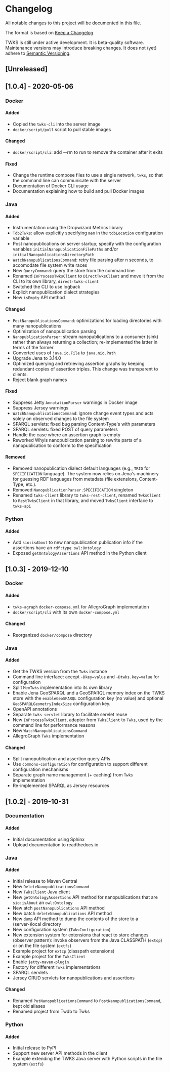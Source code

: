 # Changelog

All notable changes to this project will be documented in this file.

The format is based on [Keep a Changelog](https://keepachangelog.com/en/1.0.0/).

TWKS is still under active development. It is beta-quality software. Maintenance versions may introduce breaking changes. It does not (yet) adhere to [Semantic Versioning](https://semver.org/spec/v2.0.0.html).

## [Unreleased]

## [1.0.4] - 2020-05-06

### Docker

#### Added
- Copied the `twks-cli` into the server image
- `docker/script/pull` script to pull stable images

#### Changed
- `docker/script/cli`: add --rm to run to remove the container after it exits

#### Fixed
- Change the runtime compose files to use a single network, `twks`, so that the command line can communicate with the server
- Documentation of Docker CLI usage
- Documentation explaining how to build and pull Docker images

### Java

#### Added
- Instrumentation using the Dropwizard Metrics library
- `Tdb2Twks`: allow explicitly specifying `mem` in the `tdbLocation` configuration variable
- Post nanopublications on server startup; specify with the configuration variables `initialNanopublicationFilePaths` and/or `initialNanopublicationsDirectoryPath`
- `WatchNanopublicationsCommand`: retry file parsing after n seconds, to accomodate file system write races
- New `QueryCommand`: query the store from the command line
- Renamed `InProcessTwksClient` to `DirectTwksClient` and move it from the CLI to its own library, `direct-twks-client`
- Switched the CLI to use logback
- Explicit nanopublication dialect strategies
- New `isEmpty` API method

#### Changed
- `PostNanopublicationsCommand`: optimizations for loading directories with many nanopublications
- Optimization of nanopublication parsing
- `NanopublicationParser`: stream nanopublications to a consumer (sink) rather than always returning a collection; re-implemented the latter in terms of the former
- Converted uses of `java.io.File` to `java.nio.Path`
- Upgrade Jena to 3.14.0
- Optimized querying and retrieving assertion graphs by keeping redundant copies of assertion triples. This change was transparent to clients.
- Reject blank graph names

#### Fixed
- Suppress Jetty `AnnotationParser` warnings in Docker image
- Suppress Jersey warnings
- `WatchNanopublicationsCommand`: ignore change event types and acts solely on observed changes to the file system
- SPARQL servlets: fixed bug parsing Content-Type's with parameters
- SPARQL servlets: fixed POST of query parameters
- Handle the case where an assertion graph is empty
- Reworked Whyis nanopublication parsing to rewrite parts of a nanopublication to conform to the specification

#### Removed
- Removed nanopublication dialect default languages (e.g., `TRIG` for `SPECIFICATION` language). The system now relies on Jena's machinery for guessing RDF languages from metadata (file extensions, Content-Type, etc.).
- Removed `NanopublicationParser.SPECIFICATION` singleton
- Renamed `twks-client` library to `twks-rest-client`, renamed `TwksClient` to `RestTwksClient` in that library, and moved `TwksClient` interface to `twks-api`

### Python

#### Added
- Add `sio:isAbout` to new nanopublication publication info if the assertions have an `rdf:type owl:Ontology`
- Exposed `getOntologyAssertions` API method in the Python client


## [1.0.3] - 2019-12-10

### Docker

#### Added
- `twks-agraph` `docker-compose.yml` for AllegroGraph implementation
- `docker/script/cli` with its own `docker-compose.yml`

#### Changed
- Reorganized `docker/compose` directory

### Java

#### Added
- Get the TWKS version from the `Twks` instance
- Command line interface: accept `-Dkey=value` and `-Dtwks.key=value` for configuration
- Split `MemTwks` implementation into its own library
- Enable Jena GeoSPARQL and a GeoSPARQL memory index on the TWKS store with the `enableGeoSPARQL` configuration key (no value) and optional `GeoSPARQLGeometryIndexSize` configuration key.
- OpenAPI annotations
- Separate `twks-servlet` library to facilitate servlet reuse
- New `InProcessTwksClient`, adapter from `TwksClient` to `Twks`, used by the command line for performance reasons
- New `WatchNanopublicationsCommand`
- AllegroGraph `Twks` implementation

#### Changed
- Split nanopublication and assertion query APIs
- Use `commons-configuration` for configuration to support different configuration mechanisms 
- Separate graph name management (+ caching) from `Twks` implementation
- Re-implemented SPARQL as Jersey resources


## [1.0.2] - 2019-10-31

### Documentation

#### Added
- Initial documentation using Sphinx
- Upload documentation to readthedocs.io

### Java

#### Added
- Initial release to Maven Central
- New `DeleteNanopublicationsCommand`
- New `TwksClient` Java client
- New `getOntologyAssertions` API method for nanopublications that are `sio:isAbout` an `owl:Ontology`
- New atch `postNanopublications` API method
- New batch `deleteNanopublications` API method
- New `dump` API method to dump the contents of the store to a (server-)local directory
- New configuration system (`TwksConfiguration`)
- New extension system for extensions that react to store changes (observer pattern): invoke observers from the Java CLASSPATH (`extcp`) or on the file system (`extfs`)
- Example project for `extcp` (classpath extensions)
- Example project for the `TwksClient`
- Enable `jetty-maven-plugin`
- Factory for different `Twks` implementations
- SPARQL servlets
- Jersey CRUD servlets for nanopublications and assertions

#### Changed
- Renamed `PutNanopublicationsCommand` to `PostNanopublicationsCommand`, kept old aliases 
- Renamed project from Twdb to Twks

### Python

#### Added
- Initial release to PyPI
- Support new server API methods in the client
- Example extending the TWKS Java server with Python scripts in the file system (`extfs`)
